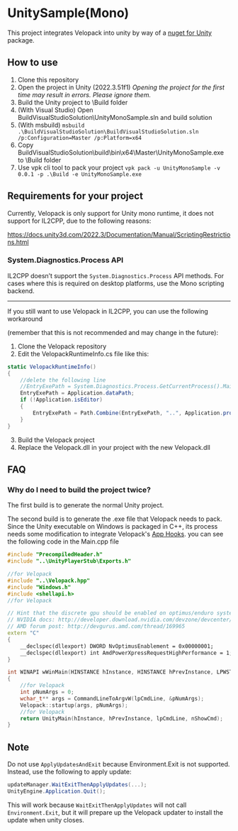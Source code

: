 # UnitySample(Mono)
This project integrates Velopack into unity by way of a [nuget for Unity](https://github.com/GlitchEnzo/NuGetForUnity) package.

## How to use
1. Clone this repository
2. Open the project in Unity (2022.3.51f1)
    *Opening the project for the first time may result in errors. Please ignore them.*
3. Build the Unity project to \Build folder
4. (With Visual Studio) Open BuildVisualStudioSolution\UnityMonoSample.sln and build solution
4. (With msbuild) `msbuild .\BuildVisualStudioSolution\BuildVisualStudioSolution.sln /p:Configuration=Master /p:Platform=x64`
5. Copy BuildVisualStudioSolution\build\bin\x64\Master\UnityMonoSample.exe to \Build folder
6. Use vpk cli tool to pack your project `vpk pack -u UnityMonoSample -v 0.0.1 -p .\Build -e UnityMonoSample.exe`

## Requirements for your project
Currently, Velopack is only support for Unity mono runtime, it does not support for IL2CPP, due to the following reasons:

https://docs.unity3d.com/2022.3/Documentation/Manual/ScriptingRestrictions.html

### System.Diagnostics.Process API
IL2CPP doesn’t support the `System.Diagnostics.Process` API methods. For cases where this is required on desktop platforms, use the Mono scripting backend.

----

If you still want to use Velopack in IL2CPP, you can use the following workaround

(remember that this is not recommended and may change in the future):

1. Clone the Velopack repository
2. Edit the VelopackRuntimeInfo.cs file like this:
```csharp
static VelopackRuntimeInfo()
{
    //delete the following line
    //EntryExePath = System.Diagnostics.Process.GetCurrentProcess().MainModule.FileName;
    EntryExePath = Application.dataPath;
    if (!Application.isEditor)
    {
        EntryExePath = Path.Combine(EntryExePath, "..", Application.productName + ".exe");
    }
}
```
3. Build the Velopack project
4. Replace the Velopack.dll in your project with the new Velopack.dll

## FAQ

### Why do I need to build the project twice?

The first build is to generate the normal Unity project. 

The second build is to generate the .exe file that Velopack needs to pack. Since the Unity executable on Windows is packaged in C++, its process needs some modification to integrate Velopack's [App Hooks](https://docs.velopack.io/integrating/hooks).
you can see the following code in the Main.cpp file
```c++
#include "PrecompiledHeader.h"
#include "..\UnityPlayerStub\Exports.h"

//for Velopack
#include "..\Velopack.hpp"
#include "Windows.h"
#include <shellapi.h>
//for Velopack

// Hint that the discrete gpu should be enabled on optimus/enduro systems
// NVIDIA docs: http://developer.download.nvidia.com/devzone/devcenter/gamegraphics/files/OptimusRenderingPolicies.pdf
// AMD forum post: http://devgurus.amd.com/thread/169965
extern "C"
{
    __declspec(dllexport) DWORD NvOptimusEnablement = 0x00000001;
    __declspec(dllexport) int AmdPowerXpressRequestHighPerformance = 1;
}

int WINAPI wWinMain(HINSTANCE hInstance, HINSTANCE hPrevInstance, LPWSTR lpCmdLine, int nShowCmd)
{
    //for Velopack
    int pNumArgs = 0;
    wchar_t** args = CommandLineToArgvW(lpCmdLine, &pNumArgs);
    Velopack::startup(args, pNumArgs);
    //for Velopack
    return UnityMain(hInstance, hPrevInstance, lpCmdLine, nShowCmd);
}

```
## Note
Do not use `ApplyUpdatesAndExit` because Environment.Exit is not supported. Instead, use the following to apply update:

```csharp
updateManager.WaitExitThenApplyUpdates(...);
UnityEngine.Application.Quit();
```

This will work because `WaitExitThenApplyUpdates` will not call `Environment.Exit`, but it will prepare up the Velopack updater to install the update when unity closes.